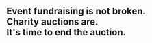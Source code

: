 <h2>
  Event fundraising is not broken. <br/>
  Charity auctions are. <br/>
  It's time to end the auction.
</h2>
